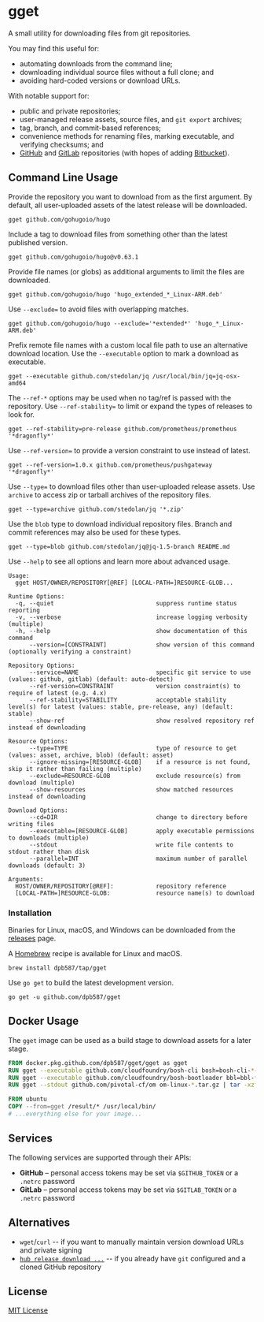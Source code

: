 # gget

A small utility for downloading files from git repositories.

You may find this useful for:

 * automating downloads from the command line;
 * downloading individual source files without a full clone; and
 * avoiding hard-coded versions or download URLs.

With notable support for:

 * public and private repositories;
 * user-managed release assets, source files, and `git export` archives;
 * tag, branch, and commit-based references;
 * convenience methods for renaming files, marking executable, and verifying checksums; and
 * [GitHub](https://github.com/) and [GitLab](https://gitlab.com/) repositories (with hopes of adding [Bitbucket](https://bitbucket.org/)).

## Command Line Usage

Provide the repository you want to download from as the first argument. By default, all user-uploaded assets of the latest release will be downloaded.

    gget github.com/gohugoio/hugo

Include a tag to download files from something other than the latest published version.

    gget github.com/gohugoio/hugo@v0.63.1

Provide file names (or globs) as additional arguments to limit the files are downloaded.

    gget github.com/gohugoio/hugo 'hugo_extended_*_Linux-ARM.deb'

Use `--exclude=` to avoid files with overlapping matches.

    gget github.com/gohugoio/hugo --exclude='*extended*' 'hugo_*_Linux-ARM.deb'

Prefix remote file names with a custom local file path to use an alternative download location. Use the `--executable` option to mark a download as executable.

    gget --executable github.com/stedolan/jq /usr/local/bin/jq=jq-osx-amd64

The `--ref-*` options may be used when no tag/ref is passed with the repository. Use `--ref-stability=` to limit or expand the types of releases to look for.

    gget --ref-stability=pre-release github.com/prometheus/prometheus '*dragonfly*'

Use `--ref-version=` to provide a version constraint to use instead of latest.

    gget --ref-version=1.0.x github.com/prometheus/pushgateway '*dragonfly*'

Use `--type=` to download files other than user-uploaded release assets. Use `archive` to access zip or tarball archives of the repository files.

    gget --type=archive github.com/stedolan/jq '*.zip'

Use the `blob` type to download individual repository files. Branch and commit references may also be used for these types.

    gget --type=blob github.com/stedolan/jq@jq-1.5-branch README.md

Use `--help` to see all options and learn more about advanced usage.

    Usage:
      gget HOST/OWNER/REPOSITORY[@REF] [LOCAL-PATH=]RESOURCE-GLOB...

    Runtime Options:
      -q, --quiet                             suppress runtime status reporting
      -v, --verbose                           increase logging verbosity (multiple)
      -h, --help                              show documentation of this command
          --version=[CONSTRAINT]              show version of this command (optionally verifying a constraint)

    Repository Options:
          --service=NAME                      specific git service to use (values: github, gitlab) (default: auto-detect)
          --ref-version=CONSTRAINT            version constraint(s) to require of latest (e.g. 4.x)
          --ref-stability=STABILITY           acceptable stability level(s) for latest (values: stable, pre-release, any) (default: stable)
          --show-ref                          show resolved repository ref instead of downloading

    Resource Options:
          --type=TYPE                         type of resource to get (values: asset, archive, blob) (default: asset)
          --ignore-missing=[RESOURCE-GLOB]    if a resource is not found, skip it rather than failing (multiple)
          --exclude=RESOURCE-GLOB             exclude resource(s) from download (multiple)
          --show-resources                    show matched resources instead of downloading

    Download Options:
          --cd=DIR                            change to directory before writing files
          --executable=[RESOURCE-GLOB]        apply executable permissions to downloads (multiple)
          --stdout                            write file contents to stdout rather than disk
          --parallel=INT                      maximum number of parallel downloads (default: 3)

    Arguments:
      HOST/OWNER/REPOSITORY[@REF]:            repository reference
      [LOCAL-PATH=]RESOURCE-GLOB:             resource name(s) to download

### Installation

Binaries for Linux, macOS, and Windows can be downloaded from the [releases](https://github.com/dpb587/gget/releases) page.

A [Homebrew](https://brew.sh/) recipe is available for Linux and macOS.

```
brew install dpb587/tap/gget
```

Use `go get` to build the latest development version.

```
go get -u github.com/dpb587/gget
```

## Docker Usage

The `gget` image can be used as a build stage to download assets for a later stage.

```dockerfile
FROM docker.pkg.github.com/dpb587/gget/gget as gget
RUN gget --executable github.com/cloudfoundry/bosh-cli bosh=bosh-cli-*-linux-amd64
RUN gget --executable github.com/cloudfoundry/bosh-bootloader bbl=bbl-*_linux_x86-64
RUN gget --stdout github.com/pivotal-cf/om om-linux-*.tar.gz | tar -xzf- om

FROM ubuntu
COPY --from=gget /result/* /usr/local/bin/
# ...everything else for your image...
```

## Services

The following services are supported through their APIs:

 * **GitHub** – personal access tokens may be set via `$GITHUB_TOKEN` or a `.netrc` password
 * **GitLab** – personal access tokens may be set via `$GITLAB_TOKEN` or a `.netrc` password

## Alternatives

 * `wget`/`curl` -- if you want to manually maintain version download URLs and private signing
 * [`hub release download ...`](https://github.com/github/hub) -- if you already have `git` configured and a cloned GitHub repository

## License

[MIT License](LICENSE)
